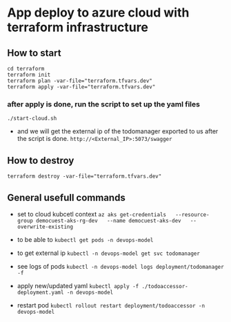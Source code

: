 # App deploy to azure cloud with terraform infrastructure

## How to start  
 ```
cd terraform
terraform init
terraform plan -var-file="terraform.tfvars.dev"
terraform apply -var-file="terraform.tfvars.dev"
```

### after apply is done, run the script to set up the yaml files
 ```
 ./start-cloud.sh
 ```
- and we will get the external ip of the todomanager exported to us after the script is done. `http://<External_IP>:5073/swagger`


## How to destroy
```
terraform destroy -var-file="terraform.tfvars.dev"
```

## General usefull commands
 - set to cloud kubcetl context `az aks get-credentials   --resource-group democuest-aks-rg-dev   --name democuest-aks-dev   --overwrite-existing`

 - to be able to `kubectl get pods -n devops-model`

 - to get external ip `kubectl -n devops-model get svc todomanager`

 - see logs of pods `kubectl -n devops-model logs deployment/todomanager -f`

 - apply new/updated yaml `kubectl apply -f ./todoaccessor-deployment.yaml -n devops-model`

 - restart pod  `kubectl rollout restart deployment/todoaccessor -n devops-model`